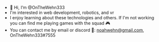 - 👋 Hi, I’m @OnTheWehn333
- I'm interested in web development, robotics, and vr
- I enjoy learning about these technologies and others. If I'm not working you can find me playing games with the squad :video_game:
- You can contact me by email or discord :link:: noahwehn@gmail.com, OnTheWehn333#7555

<!---
OnTheWehn333/OnTheWehn333 is a ✨ special ✨ repository because its `README.md` (this file) appears on your GitHub profile.
You can click the Preview link to take a look at your changes.
--->
